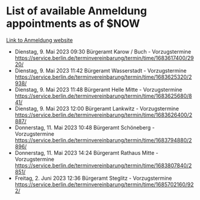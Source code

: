 # List of available Anmeldung appointments as of $NOW
[Link to Anmeldung website](https://service.berlin.de/terminvereinbarung/termin/tag.php?termin=1&anliegen[]=120686&dienstleisterlist=122210,122217,327316,122219,327312,122227,327314,122231,327346,122243,327348,122254,122252,329742,122260,329745,122262,329748,122271,327278,122273,327274,122277,327276,330436,122280,327294,122282,327290,122284,327292,122291,327270,122285,327266,122286,327264,122296,327268,150230,329760,122297,327286,122294,327284,122312,329763,122314,329775,122304,327330,122311,327334,122309,327332,317869,122281,327352,122279,329772,122283,122276,327324,122274,327326,122267,329766,122246,327318,122251,327320,122257,327322,122208,327298,122226,327300&herkunft=http%3A%2F%2Fservice.berlin.de%2Fdienstleistung%2F120686%2F)
- Dienstag, 9. Mai 2023 09:30 Bürgeramt Karow / Buch - Vorzugstermine https://service.berlin.de/terminvereinbarung/termin/time/1683617400/2920/
- Dienstag, 9. Mai 2023 11:42 Bürgeramt Wasserstadt - Vorzugstermine https://service.berlin.de/terminvereinbarung/termin/time/1683625320/2938/
- Dienstag, 9. Mai 2023 11:48 Bürgeramt Helle Mitte - Vorzugstermine https://service.berlin.de/terminvereinbarung/termin/time/1683625680/841/
- Dienstag, 9. Mai 2023 12:00 Bürgeramt Lankwitz - Vorzugstermine https://service.berlin.de/terminvereinbarung/termin/time/1683626400/2887/
- Donnerstag, 11. Mai 2023 10:48 Bürgeramt Schöneberg - Vorzugstermine https://service.berlin.de/terminvereinbarung/termin/time/1683794880/2896/
- Donnerstag, 11. Mai 2023 14:24 Bürgeramt Rathaus Mitte - Vorzugstermine https://service.berlin.de/terminvereinbarung/termin/time/1683807840/2851/
- Freitag, 2. Juni 2023 12:36 Bürgeramt Steglitz - Vorzugstermine https://service.berlin.de/terminvereinbarung/termin/time/1685702160/922/
